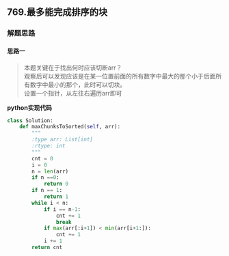 ## 769.最多能完成排序的块
### 解题思路
#### 思路一

> 本题关键在于找出何时应该切断arr？  
观察后可以发现应该是在某一位置前面的所有数字中最大的那个小于后面所有数字中最小的那个，此时可以切块。  
设置一个指针，从左往右遍历arr即可

**python实现代码**

```python
class Solution:
    def maxChunksToSorted(self, arr):
        """
        :type arr: List[int]
        :rtype: int
        """
        cnt = 0
        i = 0
        n = len(arr)
        if n ==0: 
            return 0
        if n == 1: 
            return 1
        while i < n:
            if i == n-1:
                cnt += 1
                break
            if max(arr[:i+1]) < min(arr[i+1:]):
                cnt += 1
            i += 1
        return cnt
```

